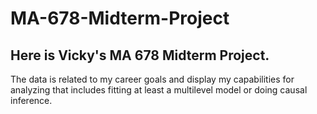 # MA-678-Midterm-Project

## Here is Vicky's MA 678 Midterm Project.
The data is related to my career goals and display my capabilities for analyzing that includes fitting at least a
multilevel model or doing causal inference.
